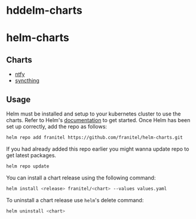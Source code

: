 # hddelm-charts
# helm-charts

## Charts
- [ntfy](https://github.com/franitel/helm-charts/tree/main/charts/ntfy)
- [syncthing](https://github.com/franitel/helm-charts/tree/main/charts/syncthing/)



## Usage

Helm must be installed and setup to your kubernetes cluster to use the charts. Refer to Helm's [documentation](https://helm.sh/docs) to get started. Once Helm has been set up correctly, add the repo as follows:

```sh
helm repo add franitel https://github.com/franitel/helm-charts.git
```

If you had already added this repo earlier you might wanna update repo to get latest packages.

```sh
helm repo update
```

You can install a chart release using the following command:

```sh
helm install <release> franitel/<chart> --values values.yaml
```

To uninstall a chart release use `helm`'s delete command:

```sh
helm uninstall <chart>
```
